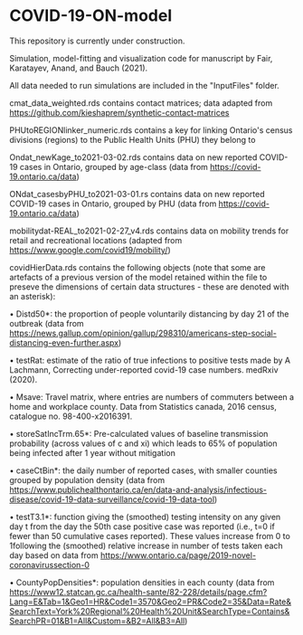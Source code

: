 # COVID-19-ON-model
This repository is currently under construction.

Simulation, model-fitting and visualization code for manuscript by Fair, Karatayev, Anand, and Bauch (2021).

All data needed to run simulations are included in the "InputFiles" folder.

cmat_data_weighted.rds contains contact matrices; data adapted from https://github.com/kieshaprem/synthetic-contact-matrices

PHUtoREGIONlinker_numeric.rds contains a key for linking Ontario's census divisions (regions) to the Public Health Units (PHU) they belong to

Ondat_newKage_to2021-03-02.rds contains data on new reported COVID-19 cases in Ontario, grouped by age-class (data from https://covid-19.ontario.ca/data)

ONdat_casesbyPHU_to2021-03-01.rs contains data on new reported COVID-19 cases in Ontario, grouped by PHU (data from https://covid-19.ontario.ca/data)

mobilitydat-REAL_to2021-02-27_v4.rds contains data on mobility trends for retail and recreational locations (adapted from https://www.google.com/covid19/mobility/)

covidHierData.rds contains the following objects (note that some are artefacts of a previous version of the model retained within the file to preseve the dimensions of certain data structures - these are denoted with an asterisk):

• Distd50*: the proportion of people voluntarily distancing by day 21 of the outbreak (data from https://news.gallup.com/opinion/gallup/298310/americans-step-social-distancing-even-further.aspx)

• testRat: estimate of the ratio of true infections to positive tests made by A Lachmann, Correcting under-reported covid-19 case numbers. medRxiv (2020).

• Msave: Travel matrix, where entries are numbers of commuters between a home and workplace county. Data from Statistics canada, 2016 census, catalogue no. 98-400-x2016391.

• storeSatIncTrm.65*: Pre-calculated values of baseline transmission probability (across values of c and xi) which leads to 65% of population being infected after 1 year without mitigation

• caseCtBin*: the daily number of reported cases, with smaller counties grouped by population density (data from https://www.publichealthontario.ca/en/data-and-analysis/infectious-disease/covid-19-data-surveillance/covid-19-data-tool)

• testT3.1*: function giving the (smoothed) testing intensity on any given day t from the day the 50th case positive case was reported (i.e., t=0 if fewer than 50 cumulative cases reported). These values increase from 0 to 1following the (smoothed) relative increase in number of tests taken each day based on data from https://www.ontario.ca/page/2019-novel-coronavirussection-0

• CountyPopDensities*: population densities in each county (data from https://www12.statcan.gc.ca/health-sante/82-228/details/page.cfm?Lang=E&Tab=1&Geo1=HR&Code1=3570&Geo2=PR&Code2=35&Data=Rate&SearchText=York%20Regional%20Health%20Unit&SearchType=Contains&SearchPR=01&B1=All&Custom=&B2=All&B3=All)

